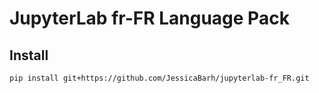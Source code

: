 # JupyterLab fr-FR Language Pack


## Install

```
pip install git+https://github.com/JessicaBarh/jupyterlab-fr_FR.git
```

